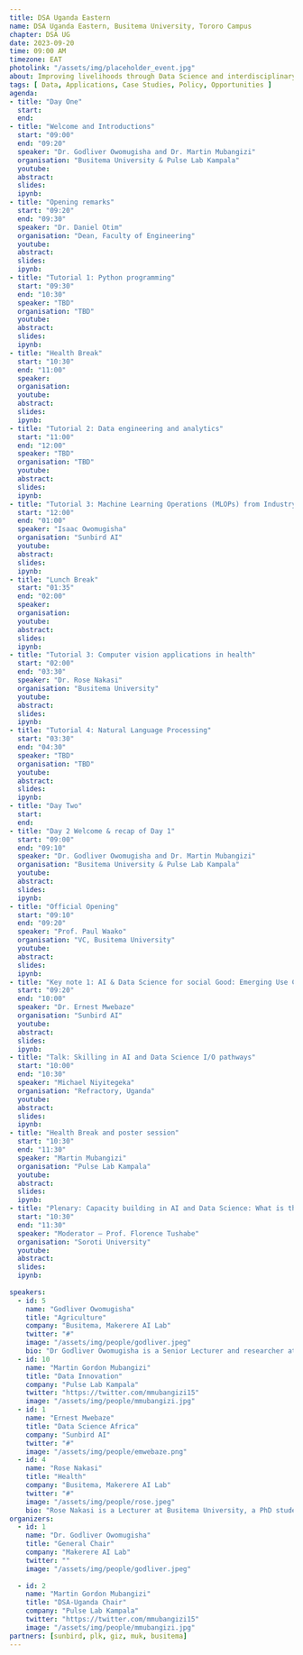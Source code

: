 ```yaml
---
title: DSA Uganda Eastern
name: DSA Uganda Eastern, Busitema University, Tororo Campus
chapter: DSA UG
date: 2023-09-20
time: 09:00 AM
timezone: EAT
photolink: "/assets/img/placeholder_event.jpg"
about: Improving livelihoods through Data Science and interdisciplinary research 🇺🇬
tags: [ Data, Applications, Case Studies, Policy, Opportunities ]
agenda: 
- title: "Day One"
  start: 
  end: 
- title: "Welcome and Introductions"
  start: "09:00"
  end: "09:20"
  speaker: "Dr. Godliver Owomugisha and Dr. Martin Mubangizi" 
  organisation: "Busitema University & Pulse Lab Kampala"
  youtube:
  abstract:
  slides:
  ipynb:
- title: "Opening remarks"
  start: "09:20"
  end: "09:30"
  speaker: "Dr. Daniel Otim"
  organisation: "Dean, Faculty of Engineering"
  youtube:
  abstract:
  slides: 
  ipynb:
- title: "Tutorial 1: Python programming"
  start: "09:30"
  end: "10:30"
  speaker: "TBD"
  organisation: "TBD"
  youtube:
  abstract:
  slides:
  ipynb:
- title: "Health Break"
  start: "10:30"
  end: "11:00"
  speaker: 
  organisation:
  youtube:
  abstract:
  slides:
  ipynb:
- title: "Tutorial 2: Data engineering and analytics"
  start: "11:00"
  end: "12:00"
  speaker: "TBD"
  organisation: "TBD"
  youtube:
  abstract:
  slides: 
  ipynb:
- title: "Tutorial 3: Machine Learning Operations (MLOPs) from Industry"
  start: "12:00"
  end: "01:00"
  speaker: "Isaac Owomugisha"
  organisation: "Sunbird AI"
  youtube:
  abstract:
  slides: 
  ipynb:
- title: "Lunch Break"
  start: "01:35"
  end: "02:00"
  speaker: 
  organisation: 
  youtube:
  abstract:
  slides: 
  ipynb:
- title: "Tutorial 3: Computer vision applications in health"
  start: "02:00"
  end: "03:30"
  speaker: "Dr. Rose Nakasi"
  organisation: "Busitema University"
  youtube:
  abstract:
  slides:
  ipynb:
- title: "Tutorial 4: Natural Language Processing"
  start: "03:30"
  end: "04:30"
  speaker: "TBD"
  organisation: "TBD"
  youtube:
  abstract:
  slides: 
  ipynb:
- title: "Day Two"
  start: 
  end: 
- title: "Day 2 Welcome & recap of Day 1"
  start: "09:00"
  end: "09:10"
  speaker: "Dr. Godliver Owomugisha and Dr. Martin Mubangizi" 
  organisation: "Busitema University & Pulse Lab Kampala"
  youtube:
  abstract:
  slides:
  ipynb:
- title: "Official Opening"
  start: "09:10"
  end: "09:20"
  speaker: "Prof. Paul Waako"
  organisation: "VC, Busitema University"
  youtube:
  abstract:
  slides:
  ipynb:
- title: "Key note 1: AI & Data Science for social Good: Emerging Use Cases from Uganda"
  start: "09:20"
  end: "10:00"
  speaker: "Dr. Ernest Mwebaze"
  organisation: "Sunbird AI"
  youtube:
  abstract:
  slides:
  ipynb:
- title: "Talk: Skilling in AI and Data Science I/O pathways" 
  start: "10:00"
  end: "10:30"
  speaker: "Michael Niyitegeka"
  organisation: "Refractory, Uganda"
  youtube:
  abstract:
  slides:
  ipynb:
- title: "Health Break and poster session"
  start: "10:30"
  end: "11:30"
  speaker: "Martin Mubangizi"
  organisation: "Pulse Lab Kampala"
  youtube:
  abstract:
  slides:
  ipynb:
- title: "Plenary: Capacity building in AI and Data Science: What is the role of Universities, Industry, and Government?"
  start: "10:30"
  end: "11:30"
  speaker: "Moderator – Prof. Florence Tushabe"
  organisation: "Soroti University"
  youtube:
  abstract:
  slides:
  ipynb:
  
speakers: 
  - id: 5
    name: "Godliver Owomugisha"
    title: "Agriculture"
    company: "Busitema, Makerere AI Lab"
    twitter: "#"
    image: "/assets/img/people/godliver.jpeg"
    bio: "Dr Godliver Owomugisha is a Senior Lecturer and researcher at Busitema University in the Faculty of Engineering. She received my PhD in Computational intelligence & modeling of crop disease data in Africa from the University of Groningen in 2020 which also earned me the "Best PhD thesis award of the University of Groningen Engineering Center, 2020". Her Bachelors and Masters degrees are both in Computer Science from Makerere University. Her research interests are in machine learning and computational intelligence in relation to solving real world problems."
  - id: 10
    name: "Martin Gordon Mubangizi"
    title: "Data Innovation"
    company: "Pulse Lab Kampala"
    twitter: "https://twitter.com/mmubangizi15"
    image: "/assets/img/people/mmubangizi.jpg"
  - id: 1
    name: "Ernest Mwebaze"
    title: "Data Science Africa"
    company: "Sunbird AI"
    twitter: "#"
    image: "/assets/img/people/emwebaze.png"
  - id: 4
    name: "Rose Nakasi"
    title: "Health"
    company: "Busitema, Makerere AI Lab"
    twitter: "#"
    image: "/assets/img/people/rose.jpeg"
    bio: "Rose Nakasi is a Lecturer at Busitema University, a PhD student at Makerere University  as well as a Researcher at Makerere AI Lab. My research interests are in Artificial Intelligence and Data Science and particularly in the use of these for developing improved automated tools and techniques for improved health. I have majorly worked on automated microscopy diagnosis and prediction of Malaria in low resourced but highly endemic settings."
organizers: 
  - id: 1
    name: "Dr. Godliver Owomugisha"
    title: "General Chair"
    company: "Makerere AI Lab"
    twitter: ""
    image: "/assets/img/people/godliver.jpeg"
   
  - id: 2
    name: "Martin Gordon Mubangizi"
    title: "DSA-Uganda Chair"
    company: "Pulse Lab Kampala"
    twitter: "https://twitter.com/mmubangizi15"
    image: "/assets/img/people/mmubangizi.jpg"
partners: [sunbird, plk, giz, muk, busitema]
---
```

